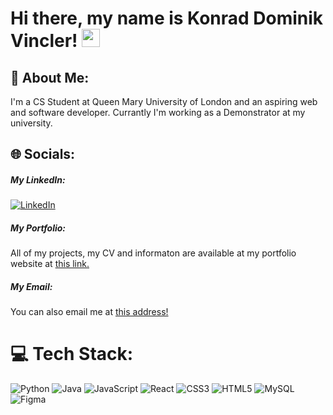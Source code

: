 # Hi there, my name is Konrad Dominik Vincler! <img src="https://media.giphy.com/media/hvRJCLFzcasrR4ia7z/giphy.gif" width="29px" height="29px">

## 💫 About Me:
I'm a CS Student at Queen Mary University of London and an aspiring web and software developer. Currantly I'm working as a Demonstrator at my university.


## 🌐 Socials:

##### My LinkedIn:
<a href="https://www.linkedin.com/in/konrad-dominik-vincler-55753225a/" target="_blank">![LinkedIn](https://img.shields.io/badge/LinkedIn-%230077B5.svg?logo=linkedin&logoColor=white)</a> 

##### My Portfolio:
All of my projects, my CV and informaton are available at my portfolio website at <a href="https://www.konradvincler.com" target="_blank">this link.</a>

##### My Email:
You can also email me at <a target="_blank" href="mailto:konrad.vincler@gmail.com">this address!</a>

# 💻 Tech Stack:
![Python](https://img.shields.io/badge/python-3670A0?style=for-the-badge&logo=python&logoColor=ffdd54)
![Java](https://img.shields.io/badge/java-%23ED8B00.svg?style=for-the-badge&logo=openjdk&logoColor=white)
![JavaScript](https://img.shields.io/badge/javascript-%23323330.svg?style=for-the-badge&logo=javascript&logoColor=%23F7DF1E)
![React](https://img.shields.io/badge/react-%2320232a.svg?style=for-the-badge&logo=react&logoColor=%2361DAFB)
![CSS3](https://img.shields.io/badge/css3-%231572B6.svg?style=for-the-badge&logo=css3&logoColor=white)  ![HTML5](https://img.shields.io/badge/html5-%23E34F26.svg?style=for-the-badge&logo=html5&logoColor=white)  ![MySQL](https://img.shields.io/badge/mysql-%2300000f.svg?style=for-the-badge&logo=mysql&logoColor=white)  ![Figma](https://img.shields.io/badge/figma-%23F24E1E.svg?style=for-the-badge&logo=figma&logoColor=white)

<!-- 
# 📊 GitHub Stats:
![](https://github-readme-stats.vercel.app/api?username=kdVincler&theme=dark&hide_border=false&include_all_commits=false&count_private=false)<br/>
![](https://github-readme-streak-stats.herokuapp.com/?user=kdVincler&theme=dark&hide_border=false)<br/>
![](https://github-readme-stats.vercel.app/api/top-langs/?username=kdVincler&theme=dark&hide_border=false&include_all_commits=false&count_private=false&layout=compact)
-->

<!--
**kdVincler/kdVincler** is a ✨ _special_ ✨ repository because its `README.md` (this file) appears on your GitHub profile.

Here are some ideas to get you started:

- 🔭 I’m currently working on ...
- 🌱 I’m currently learning ...
- 👯 I’m looking to collaborate on ...
- 🤔 I’m looking for help with ...
- 💬 Ask me about ...
- 📫 How to reach me: ...
- 😄 Pronouns: ...
- ⚡ Fun fact: ...
-->
